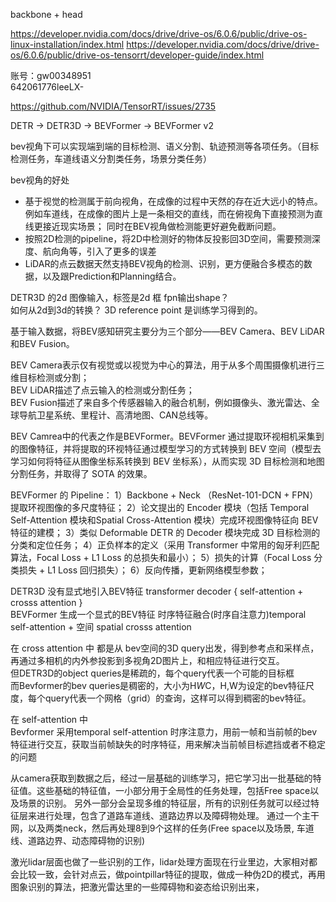 backbone + head    

https://developer.nvidia.com/docs/drive/drive-os/6.0.6/public/drive-os-linux-installation/index.html
https://developer.nvidia.com/docs/drive/drive-os/6.0.6/public/drive-os-tensorrt/developer-guide/index.html

账号：gw00348951    
642061776leeLX-

https://github.com/NVIDIA/TensorRT/issues/2735

DETR  ->  DETR3D  ->  BEVFormer   ->  BEVFormer v2

bev视角下可以实现端到端的目标检测、语义分割、轨迹预测等各项任务。（目标检测任务，车道线语义分割类任务，场景分类任务）

bev视角的好处 
+ 基于视觉的检测属于前向视角，在成像的过程中天然的存在近大远小的特点。例如车道线，在成像的图片上是一条相交的直线，而在俯视角下直接预测为直线更接近现实场景；
同时在BEV视角做检测能更好避免截断问题。
+ 按照2D检测的pipeline，将2D中检测好的物体反投影回3D空间，需要预测深度、航向角等，引入了更多的误差
+ LiDAR的点云数据天然支持BEV视角的检测、识别，更方便融合多模态的数据，以及跟Prediction和Planning结合。

DETR3D 的2d 图像输入，标签是2d 框 
fpn输出shape？  
如何从2d到3d的转换？ 
3D reference point 是训练学习得到的。


基于输入数据，将BEV感知研究主要分为三个部分——BEV Camera、BEV LiDAR和BEV Fusion。

BEV Camera表示仅有视觉或以视觉为中心的算法，用于从多个周围摄像机进行三维目标检测或分割；  
BEV LiDAR描述了点云输入的检测或分割任务；  
BEV Fusion描述了来自多个传感器输入的融合机制，例如摄像头、激光雷达、全球导航卫星系统、里程计、高清地图、CAN总线等。

BEV Camrea中的代表之作是BEVFormer。BEVFormer 通过提取环视相机采集到的图像特征，并将提取的环视特征通过模型学习的方式转换到 BEV 空间（模型去学习如何将特征从图像坐标系转换到 BEV 坐标系），从而实现 3D 目标检测和地图分割任务，并取得了 SOTA 的效果。
 
BEVFormer 的 Pipeline：
1）Backbone + Neck （ResNet-101-DCN + FPN）提取环视图像的多尺度特征；
2）论文提出的 Encoder 模块（包括 Temporal Self-Attention 模块和Spatial Cross-Attention 模块）完成环视图像特征向 BEV 特征的建模；
3）类似 Deformable DETR 的 Decoder 模块完成 3D 目标检测的分类和定位任务；
4）正负样本的定义（采用 Transformer 中常用的匈牙利匹配算法，Focal Loss + L1 Loss 的总损失和最小）；
5）损失的计算（Focal Loss 分类损失 + L1 Loss 回归损失）；
6）反向传播，更新网络模型参数； 

DETR3D  没有显式地引入BEV特征       transformer decoder  {  self-attention + crosss attention }  
BEVFormer 生成一个显式的BEV特征   时序特征融合(时序自注意力)temporal self-attention + 空间 spatial crosss attention  

在 cross attention 中
都是从 bev空间的3D query出发，得到参考点和采样点，再通过多相机的内外参投影到多视角2D图片上，和相应特征进行交互。  
但DETR3D的object queries是稀疏的，每个query代表一个可能的目标框   
而Bevformer的bev queries是稠密的，大小为H*W*C，H,W为设定的bev特征尺度，每个query代表一个网格（grid）的查询，这样可以得到稠密的bev特征。

在 self-attention 中  
Bevformer 采用temporal self-attention 时序注意力，用前一帧和当前帧的bev特征进行交互，获取当前帧缺失的时序特征，用来解决当前帧目标遮挡或者不稳定的问题



从camera获取到数据之后，经过一层基础的训练学习，把它学习出一批基础的特征值。这些基础的特征值，一小部分用于全局性的任务处理，包括Free space以及场景的识别。
另外一部分会呈现多维的特征层，所有的识别任务就可以经过特征层来进行处理，包含了道路车道线、道路边界以及障碍物处理。 
通过一个主干网，以及两类neck，然后再处理8到9个这样的任务(Free space以及场景, 车道线、道路边界、动态障碍物的识别)

激光lidar层面也做了一些识别的工作，lidar处理方面现在行业里边，大家相对都会比较一致，会针对点云，做pointpillar特征的提取，做成一种伪2D的模式，再用图象识别的算法，把激光雷达里的一些障碍物和姿态给识别出来，




 
